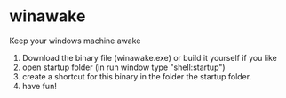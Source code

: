 # winawake
Keep your windows machine awake

1. Download the binary file (winawake.exe) or build it yourself if you like
2. open startup folder (in run window type "shell:startup")
3. create a shortcut for this binary in the folder the startup folder.
4. have fun!
